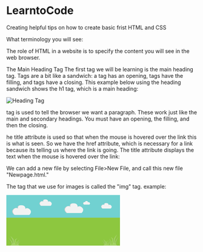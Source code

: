 # LearntoCode

Creating helpful tips on how to create basic frist HTML and CSS

What terminology you will see:


The role of HTML in a website is to specify the content you will see in the web browser. 

The Main Heading Tag
The first tag we will be learning is the main heading tag. Tags are a bit like a sandwich: a tag has an opening, tags have the filling, and tags have a closing. This example below using the heading sandwich shows the h1 tag, which is a main heading:


![Heading Tag](https://cdnza.azureedge.net/wp-content/uploads/2019/01/img_5c2e3a2ac5108.png)




<p> tag is used to tell the browser we want a paragraph. These work just like the main and secondary headings. You must have an opening, the filling, and then the closing. 

he title attribute is used so that when the mouse is hovered over the link this is what is seen. So we have the href attribute, which is necessary for a link because its telling us where the link is going. The title attribute displays the text when the mouse is hovered over the link:

We can add a new file by selecting File>New File, and call this new file "Newpage.html."

The tag that we use for images is called the "img" tag. 
 example:   	
 
 
 <img src="background.png"></img>
 
 

